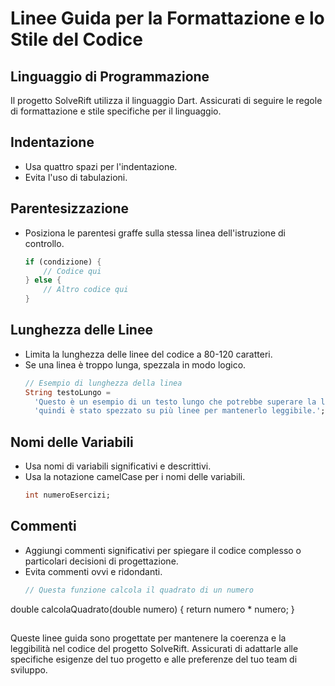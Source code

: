 # Linee Guida per la Formattazione e lo Stile del Codice

## Linguaggio di Programmazione
Il progetto SolveRift utilizza il linguaggio Dart. Assicurati di seguire le regole di formattazione e stile specifiche per il linguaggio.

## Indentazione
- Usa quattro spazi per l'indentazione.
- Evita l'uso di tabulazioni.

## Parentesizzazione
- Posiziona le parentesi graffe sulla stessa linea dell'istruzione di controllo.
  ```dart
  if (condizione) {
      // Codice qui
  } else {
      // Altro codice qui
  }

## Lunghezza delle Linee
- Limita la lunghezza delle linee del codice a 80-120 caratteri.
- Se una linea è troppo lunga, spezzala in modo logico.
  ```dart
  // Esempio di lunghezza della linea
  String testoLungo =
    'Questo è un esempio di un testo lungo che potrebbe superare la lunghezza consigliata, ' +
    'quindi è stato spezzato su più linee per mantenerlo leggibile.';

## Nomi delle Variabili
- Usa nomi di variabili significativi e descrittivi.
- Usa la notazione camelCase per i nomi delle variabili.
  ```dart
  int numeroEsercizi;

## Commenti
- Aggiungi commenti significativi per spiegare il codice complesso o particolari decisioni di progettazione.
- Evita commenti ovvi e ridondanti.
  ```dart
  // Questa funzione calcola il quadrato di un numero
double calcolaQuadrato(double numero) {
    return numero * numero;
}

##
Queste linee guida sono progettate per mantenere la coerenza e la leggibilità nel codice del progetto SolveRift. Assicurati di adattarle alle specifiche esigenze del tuo progetto e alle preferenze del tuo team di sviluppo. 